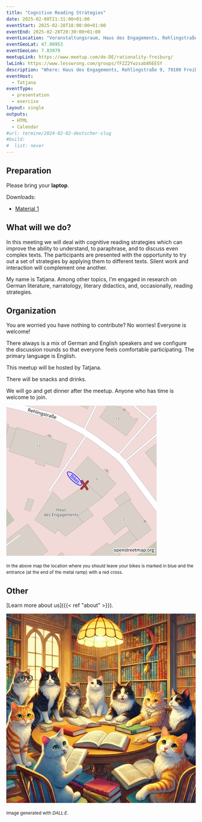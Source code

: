```yaml
---
title: "Cognitive Reading Strategies"
date: 2025-02-08T21:31:00+01:00
eventStart: 2025-02-28T18:00:00+01:00
eventEnd: 2025-02-28T20:30:00+01:00
eventLocation: "Veranstaltungsraum, Haus des Engagements, Rehlingstraße 9, 79100 Freiburg"
eventGeoLat: 47.98953
eventGeoLon: 7.83979
meetupLink: https://www.meetup.com/de-DE/rationality-freiburg/
lwLink: https://www.lesswrong.com/groups/fFZZ2Ywzsab86EESY
description: "Where: Haus des Engagements, Rehlingstraße 9, 79100 Freiburg. When: Friday, February 28th 2025 at 18:00 hours CET."
eventHost:
  - Tatjana
eventType:
  - presentation
  - exercise
layout: single
outputs:
  - HTML
  - Calendar
#url: termine/2024-02-02-deutscher-slug
#build:
#  list: never
---
```


## Preparation

Please bring your **laptop**.

Downloads:
* [Material 1](<Material 1.pdf>)


## What will we do?

In this meeting we will deal with cognitive reading strategies which can
improve the ability to understand, to paraphrase, and to discuss even complex
texts. The participants are presented with the opportunity to try out a set of
strategies by applying them to different texts. Silent work and interaction
will complement one another.

My name is Tatjana. Among other topics, I’m engaged in research on German
literature, narratology, literary didactics, and, occasionally, reading
strategies.


## Organization

You are worried you have nothing to contribute? No worries! Everyone is
welcome!

There always is a mix of German and English speakers and we configure the
discussion rounds so that everyone feels comfortable participating. The primary
language is English.

This meetup will be hosted by Tatjana.

There will be snacks and drinks.

We will go and get dinner after the meetup. Anyone who has time is welcome to
join.

![Location (Veranstaltungsraum, Haus des Engagements)](/images/hde-new-building-2.png)

<small>In the above map the location where you should leave your bikes is marked
in blue and the entrance (at the end of the metal ramp) with a red cross.</small>


## Other

[Learn more about us]({{< ref "about" >}}).

![Group of cats applying cognitive reading strategies](cover.webp "Group of cats applying cognitive reading strategies")

<small>Image generated with _DALL·E_.</small>
